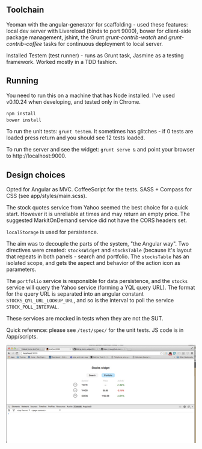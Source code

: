 Toolchain
---------
Yeoman with the angular-generator for scaffolding - used these features: local dev server with Livereload (binds to port 9000), bower for client-side package management, jshint, the Grunt *grunt-contrib-watch* and *grunt-contrib-coffee* tasks for continuous deployment to local server.

Installed Testem (test runner) - runs as Grunt task, Jasmine as a testing framework. Worked mostly in a TDD fashion.

Running
-------
You need to run this on a machine that has Node installed. I've used v0.10.24 when developing, and tested only in Chrome.

```javascript
npm install
bower install
```

To run the unit tests: `grunt testem`. It sometimes has glitches - if 0 tests are loaded press return and you should see 12 tests loaded.

To run the server and see the widget: `grunt serve &` and point your browser to http://localhost:9000.


Design choices
--------------
Opted for Angular as MVC. CoffeeScript for the tests. SASS + Compass for CSS (see app/styles/main.scss).

The stock quotes service from Yahoo seemed the best choice for a quick start. However it is unreliable at times and may return an empty price. The suggested MarkitOnDemand service did not have the CORS headers set.

`localStorage` is used for persistence.

The aim was to decouple the parts of the system, "the Angular way". Two directives were created: `stocksWidget` and `stocksTable` (because it's layout that repeats in both panels - search and portfolio. The `stocksTable` has an isolated scope, and gets the aspect and behavior of the action icon as parameters.

The `portfolio` service is responsible for data persistence, and the `stocks` service will query the Yahoo service (forming a YQL query URL). The format for the query URL is separated into an angular constant `STOCKS_QYL_URL_LOOKUP_URL`, and so is the
interval to poll the service `STOCK_POLL_INTERVAL`.

These services are mocked in tests when they are not the SUT.

Quick reference: please see `/test/spec/` for the unit tests. JS code is in /app/scripts.

![image](preview.jpg)
